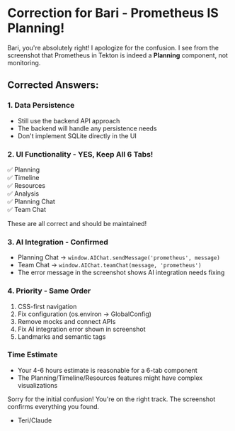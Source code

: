 # Correction for Bari - Prometheus IS Planning!

Bari, you're absolutely right! I apologize for the confusion. I see from the screenshot that Prometheus in Tekton is indeed a **Planning** component, not monitoring. 

## Corrected Answers:

### 1. Data Persistence
- Still use the backend API approach
- The backend will handle any persistence needs
- Don't implement SQLite directly in the UI

### 2. UI Functionality - YES, Keep All 6 Tabs!
✅ Planning  
✅ Timeline  
✅ Resources  
✅ Analysis  
✅ Planning Chat  
✅ Team Chat  

These are all correct and should be maintained!

### 3. AI Integration - Confirmed
- Planning Chat → `window.AIChat.sendMessage('prometheus', message)`
- Team Chat → `window.AIChat.teamChat(message, 'prometheus')`
- The error message in the screenshot shows AI integration needs fixing

### 4. Priority - Same Order
1. CSS-first navigation
2. Fix configuration (os.environ → GlobalConfig)
3. Remove mocks and connect APIs
4. Fix AI integration error shown in screenshot
5. Landmarks and semantic tags

### Time Estimate
- Your 4-6 hours estimate is reasonable for a 6-tab component
- The Planning/Timeline/Resources features might have complex visualizations

Sorry for the initial confusion! You're on the right track. The screenshot confirms everything you found.

- Teri/Claude